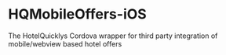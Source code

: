 # HQMobileOffers-iOS
The HotelQuicklys Cordova wrapper for third party integration of mobile/webview based hotel offers
